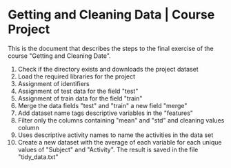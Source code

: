 # Getting and Cleaning Data | Course Project

This is the document that describes the steps to the final exercise of the course "Getting and Cleaning Date". 

  1. Check if the directory exists and downloads the project dataset
  2. Load the required libraries for the project
  3. Assignment of identifiers
  4. Assignment of test data for the field "test"
  5. Assignment of train data for the field "train"
  6. Merge the data fields "test" and "train" a new field "merge"
  7. Add dataset name tags descriptive variables in the "features"
  8. Filter only the columns containing "mean" and "std" and cleaning values column
  9. Uses descriptive activity names to name the activities in the data set
  10. Create a new dataset with the average of each variable for each unique values of "Subject" and "Activity". The result is saved in the file "tidy_data.txt"